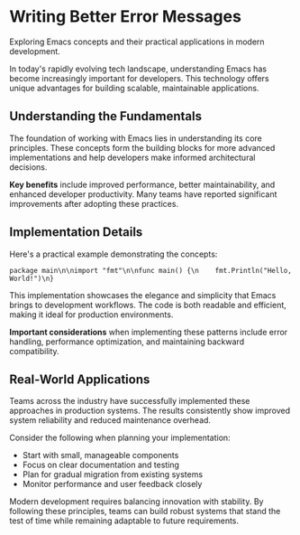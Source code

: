 # Writing Better Error Messages

Exploring Emacs concepts and their practical applications in modern development.

In today's rapidly evolving tech landscape, understanding Emacs has become increasingly important for developers. This technology offers unique advantages for building scalable, maintainable applications.

## Understanding the Fundamentals

The foundation of working with Emacs lies in understanding its core principles. These concepts form the building blocks for more advanced implementations and help developers make informed architectural decisions.

**Key benefits** include improved performance, better maintainability, and enhanced developer productivity. Many teams have reported significant improvements after adopting these practices.

## Implementation Details

Here's a practical example demonstrating the concepts:

<pre><code>package main\n\nimport "fmt"\n\nfunc main() {\n    fmt.Println("Hello, World!")\n}</code></pre>

This implementation showcases the elegance and simplicity that Emacs brings to development workflows. The code is both readable and efficient, making it ideal for production environments.

**Important considerations** when implementing these patterns include error handling, performance optimization, and maintaining backward compatibility.

## Real-World Applications

Teams across the industry have successfully implemented these approaches in production systems. The results consistently show improved system reliability and reduced maintenance overhead.

Consider the following when planning your implementation:

- Start with small, manageable components
- Focus on clear documentation and testing
- Plan for gradual migration from existing systems
- Monitor performance and user feedback closely

Modern development requires balancing innovation with stability. By following these principles, teams can build robust systems that stand the test of time while remaining adaptable to future requirements.
